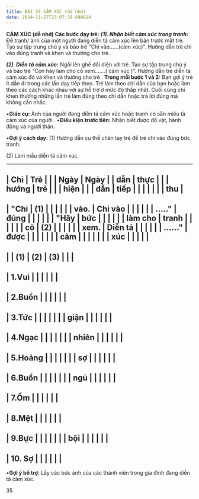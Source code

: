 ```yaml
---
title: BÀI 35 CẢM XÚC (dễ nhớ)
date: 2024-11-27T23:07:39.698614
---
```

**CẢM XÚC (dễ nhớ)**
**Các bước dạy trẻ:**
***(1). Nhận biết cảm xúc trong tranh*:** Để tranh/ ảnh của một người
đang diễn tả cảm xúc lên bàn trước mặt trẻ. Tạo sự tập trung chú ý và
bảo trẻ "Chỉ vào......(cảm xúc)". Hướng dẫn trẻ chỉ vào đúng tranh và
khen và thưởng cho trẻ.

***(2). Diễn tả cảm xúc*:** Ngồi lên ghế đối diện với trẻ. Tạo sự tập
trung chú ý và bảo trẻ "Con hãy làm cho cô xem.......( cảm xúc )".
Hướng dẫn trẻ diễn tả cảm xúc đó và khen và thưởng cho trẻ . **Trong
mỗi bước 1 và 2:** Bạn gợi ý trẻ ít dần đi trong các lần dạy tiếp
theo. Trẻ làm theo chỉ dẫn của bạn hoặc làm theo các cách khác nhau
với sự hỗ trợ ở mức độ thấp nhất. Cuối cùng chỉ khen thưởng những lần
trẻ làm đúng theo chỉ dẫn hoặc trả lời đúng mà không cần nhắc.

•**Giáo cụ:** Ảnh của người đang diễn tả cảm xúc hoặc tranh có sẵn
miêu tả cảm xúc của người . •**Điều kiện trước tiên:** Nhận biết được
đồ vật, hành động và người thân.

•**Gợi ý cách dạy:**
(1) Hướng dẫn cụ thể chân tay trẻ để trẻ chỉ vào đúng bức tranh.

(2) Làm mẫu diễn tả cảm xúc.

-------------------------------------------------------------------------
| **Chỉ     | **Trẻ     |           |           | **Ngày** | **Ngày  |
| dẫn**     | thực      |           |           | **hướng   | trẻ     |
|           | hiện**    |           |           | dẫn**     | tiếp    |
|           |           |           |           |           | thu**   |
-------------------------------------------------------------------------
| "**Chỉ  | **(1)   |           |           |           |           |
| vào.    | Chỉ vào |           |           |           |           |
| .....**" | đúng    |           |           |           |           |
| "**Hãy  | bức     |           |           |           |           |
| làm cho | tranh   |           |           |           |           |
| cô      | (2)     |           |           |           |           |
| xem.    | Diễn tả |           |           |           |           |
| ......**" | được    |           |           |           |           |
|           | cảm     |           |           |           |           |
|           | xúc**   |           |           |           |           |
-------------------------------------------------------------------------
|           | **(1)**   | **(2)**   | **(3)**   |           |           |
-------------------------------------------------------------------------
| 1.Vui   |           |           |           |           |           |
-------------------------------------------------------------------------
| 2.Buồn  |           |           |           |           |           |
-------------------------------------------------------------------------
| 3.Tức   |           |           |           |           |           |
| giận    |           |           |           |           |           |
-------------------------------------------------------------------------
| 4.Ngạc  |           |           |           |           |           |
| nhiên   |           |           |           |           |           |
-------------------------------------------------------------------------
| 5.Hoảng |           |           |           |           |           |
| sợ      |           |           |           |           |           |
-------------------------------------------------------------------------
| 6.Buồn  |           |           |           |           |           |
| ngủ     |           |           |           |           |           |
-------------------------------------------------------------------------
| 7.Ốm    |           |           |           |           |           |
-------------------------------------------------------------------------
| 8.Mệt   |           |           |           |           |           |
-------------------------------------------------------------------------
| 9.Bực   |           |           |           |           |           |
| bội     |           |           |           |           |           |
-------------------------------------------------------------------------
| 10. Sợ |           |           |           |           |           |
-------------------------------------------------------------------------

•**Gợi ý bổ trợ**: Lấy các bức ảnh của các thành viên trong gia đình
đang diễn tả cảm xúc.

35

